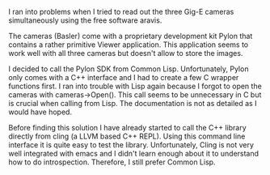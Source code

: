 I ran into problems when I tried to read out the three Gig-E cameras
simultaneously using the free software aravis. 

The cameras (Basler) come with a proprietary development kit Pylon
that contains a rather primitive Viewer application. This application
seems to work well with all three cameras but doesn't allow to store
the images.

I decided to call the Pylon SDK from Common Lisp. Unfortunately, Pylon
only comes with a C++ interface and I had to create a few C wrapper
functions first. I ran into trouble with Lisp again because I forgot
to open the cameras with cameras->Open(). This call seems to be
unnecessary in C but is crucial when calling from Lisp. The
documentation is not as detailed as I would have hoped.

Before finding this solution I have already started to call the C++
library directly from cling (a LLVM based C++ REPL). Using this
command line interface it is quite easy to test the
library. Unfortunately, Cling is not very well integrated with emacs
and I didn't learn enough about it to understand how to do
introspection. Therefore, I still prefer Common Lisp.